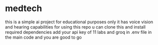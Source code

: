 # medtech
this is a simple ai project for educational purposes only
it has voice vision and hearing capabilities
for using this repo u can clone this and install required dependencies add your api key of 11 labs and groq in .env file in the main code 
and you are good to go

